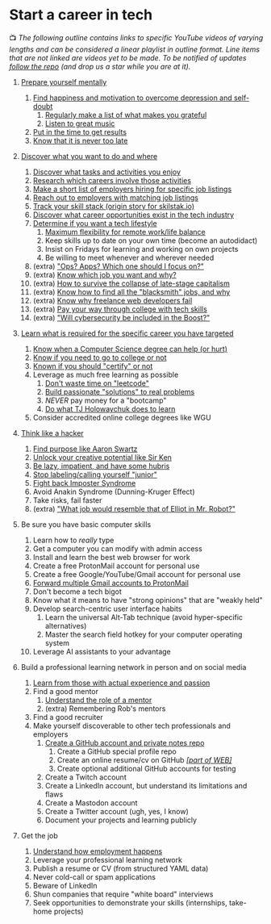 # Start a career in tech

📺 *The following outline contains links to specific YouTube videos of varying lengths and can be considered a linear playlist in outline format. Line items that are not linked are videos yet to be made. To be notified of updates [follow the repo](https://github.com/rwxrob/skilstak/subscription) (and drop us a star while you are at it).*

1. [Prepare yourself mentally](https://youtu.be/DhjQV34TDHA)
    1. [Find happiness and motivation to overcome depression and self-doubt](https://youtu.be/Dk_uJDAYV2I)
        1. [Regularly make a list of what makes you grateful](https://youtu.be/zXcQ_c4EYKE)
        1. [Listen to great music](https://youtu.be/DNosRGLD_mE)
    1. [Put in the time to get results](https://youtu.be/AQCYo3EOjZc)
    1. [Know that it is never too late](https://youtu.be/lSjJOp1R_Qs)

1. [Discover what you want to do and where](https://youtu.be/7bgS6KNVa64)
    1. [Discover what tasks and activities you enjoy](https://youtu.be/CFjH2rnAgWI)
    1. [Research which careers involve those activities](https://youtu.be/IMEiz40CfMQ)
    1. [Make a short list of employers hiring for specific job listings](https://youtu.be/bak14TNzZOE)
    1. [Reach out to employers with matching job listings](https://youtu.be/fcCiH1YWYW4)
    1. [Track your skill stack (origin story for skilstak.io)](https://youtu.be/prClPvCF1Cw)
    1. [Discover what career opportunities exist in the tech industry](https://youtu.be/x4B02-qpaf8)
    1. [Determine if you want a tech lifestyle](https://youtu.be/yvGhmx4mtJI)
        1. [Maximum flexibility for remote work/life balance](https://youtu.be/j-RTnJ5jluY)
        1. Keep skills up to date on your own time (become an autodidact)
        1. Insist on Fridays for learning and working on own projects
        1. Be willing to meet whenever and wherever needed
    1. (extra) ["Ops? Apps? Which one should I focus on?"](https://youtu.be/5K4ug6rBZHk)
    1. (extra) [Know which job you want and why?](https://youtu.be/d2EwuxQHV6Y)
    1. (extra) [How to survive the collapse of late-stage capitalism](https://youtu.be/nF76zlqWjk4)
    1. (extra) [Know how to find all the "blacksmith" jobs, and why](https://youtu.be/TrFGCPqpPcU)
    1. (extra) [Know why freelance web developers fail](https://youtu.be/iS2T0b1nq8Y)
    1. (extra) [Pay your way through college with tech skills](https://youtu.be/tkMyGgbWNkc)
    1. (extra) ["Will cybersecurity be included in the Boost?"](https://youtu.be/htfy4I99guM)

1. [Learn what is required for the specific career you have targeted](https://youtu.be/tkMyGgbWNkc)
    1. [Know when a Computer Science degree can help (or hurt)](https://youtu.be/E7Cz6SfC6fU)
    1. [Know if you need to go to college or not](https://youtu.be/bDUTVD_uels)
    1. [Known if you should "certify" or not](https://youtu.be/ZDbQ9-QJIhQ)
    1. Leverage as much free learning as possible
        1. [Don't waste time on "leetcode"](https://youtu.be/NP07mRONat8)
        1. [Build passionate "solutions" to real problems](https://youtu.be/T_keQlQVOWo)
        1. *NEVER* pay money for a "bootcamp"
        1. [Do what TJ Holowaychuk does to learn](https://youtu.be/8bukMVraTME)
    1. Consider accredited online college degrees like WGU

1. [Think like a hacker](https://youtu.be/QhtF0b4hwms)
    1. [Find purpose like Aaron Swartz](https://youtu.be/9vz06QO3UkQ)
    1. [Unlock your creative potential like Sir Ken](https://youtu.be/XSu38uFEVuI)
    1. [Be lazy, impatient, and have some hubris](https://youtu.be/NVtdB2rwxsc)
    1. [Stop labeling/calling yourself "junior"](https://youtu.be/RQWahCDtoTU)
    1. [Fight back Imposter Syndrome](https://youtu.be/NqTb3rwO08Q)
    1. Avoid Anakin Syndrome (Dunning-Kruger Effect)
    1. Take risks, fail faster
    1. (extra) ["What job would resemble that of Elliot in Mr. Robot?"](https://youtu.be/ZDiYnf4nVU8)

1. Be sure you have basic computer skills
    1. Learn how to *really* type
    1. Get a computer you can modify with admin access
    1. Install and learn the best web browser for work
    1. Create a free ProtonMail account for personal use
    1. Create a free Google/YouTube/Gmail account for personal use
    1. [Forward multiple Gmail accounts to ProtonMail](https://youtu.be/8A_8g5oiokc)
    1. Don't become a tech bigot
    1. Know what it means to have "strong opinions" that are "weakly held"
    1. Develop search-centric user interface habits
        1. Learn the universal Alt-Tab technique (avoid hyper-specific alternatives)
        1. Master the search field hotkey for your computer operating system
    1. Leverage AI assistants to your advantage

1. Build a professional learning network in person and on social media
    1. [Learn from those with actual experience and passion](https://youtu.be/DMZd535WTkY)
    1. Find a good mentor
        1. [Understand the role of a mentor](https://youtu.be/egKt0EMhiR8)
        1. (extra) Remembering Rob's mentors
    1. Find a good recruiter
    1. Make yourself discoverable to other tech professionals and employers
        1. [Create a GitHub account and private notes repo](https://youtu.be/0RnvLIDboNQ)
            1. Create a GitHub special profile repo
            1. Create an online resume/cv on GitHub *[[part of WEB]](../web)*
            1. Create optional additional GitHub accounts for testing
        1. Create a Twitch account
        1. Create a LinkedIn account, but understand its limitations and flaws
        1. Create a Mastodon account
        1. Create a Twitter account (ugh, yes, I know)
        1. Document your projects and learning publicly

1. Get the job
    1. [Understand how employment happens](https://youtu.be/R1zNB9atsto)
    1. Leverage your professional learning network
    1. Publish a resume or CV (from structured YAML data)
    1. Never cold-call or spam applications
    1. Beware of LinkedIn
    1. Shun companies that require "white board" interviews
    1. Seek opportunities to demonstrate your skills (internships, take-home projects)
